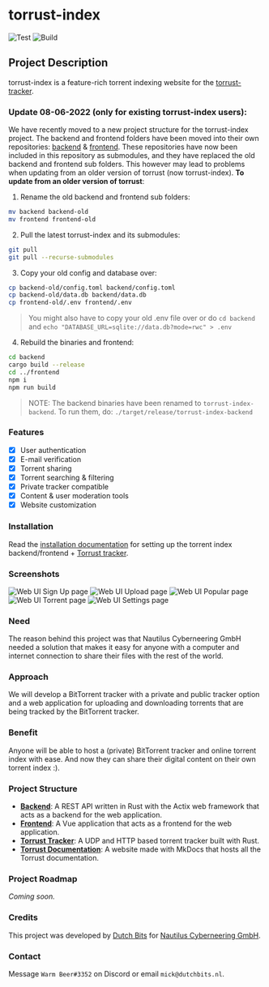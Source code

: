 # torrust-index
![Test](https://github.com/torrust/torrust/actions/workflows/test.yml/badge.svg)
![Build](https://github.com/torrust/torrust/actions/workflows/build.yml/badge.svg)

## Project Description
torrust-index is a feature-rich torrent indexing website for the [torrust-tracker](https://github.com/torrust/torrust-tracker).

### Update 08-06-2022 (only for existing torrust-index users):
We have recently moved to a new project structure for the torrust-index project. The backend and frontend folders have been moved into their own repositories: [backend](https://github.com/torrust/torrust-index-backend) & [frontend](https://github.com/torrust/torrust-index-frontend). These repositories have now been included in this repository as submodules, and they have replaced the old backend and frontend sub folders. This however may lead to problems when updating from an older version of torrust (now torrust-index). __To update from an older version of torrust__:
1. Rename the old backend and frontend sub folders:
```bash
mv backend backend-old
mv frontend frontend-old
```

2. Pull the latest torrust-index and its submodules:
```bash
git pull
git pull --recurse-submodules
```

3. Copy your old config and database over:
```bash
cp backend-old/config.toml backend/config.toml
cp backend-old/data.db backend/data.db
cp frontend-old/.env frontend/.env
```
> You might also have to copy your old .env file over or do `cd backend` and `echo "DATABASE_URL=sqlite://data.db?mode=rwc" > .env
`

4. Rebuild the binaries and frontend:
```bash
cd backend
cargo build --release
cd ../frontend
npm i
npm run build
```
> NOTE: The backend binaries have been renamed to `torrust-index-backend`. To run them, do: `./target/release/torrust-index-backend`

### Features
* [X] User authentication
* [X] E-mail verification
* [X] Torrent sharing
* [X] Torrent searching & filtering
* [X] Private tracker compatible
* [X] Content & user moderation tools
* [X] Website customization

### Installation
Read the [installation documentation](https://torrust.github.io/torrust-documentation/installation/) for setting up the torrent index backend/frontend + [Torrust tracker](https://github.com/torrust/torrust-tracker).

### Screenshots
![Web UI Sign Up page](img/signup.png)
![Web UI Upload page](img/upload.png)
![Web UI Popular page](img/torrents.png)
![Web UI Torrent page](img/torrent.png)
![Web UI Settings page](img/settings.png)

### Need

The reason behind this project was that Nautilus Cyberneering GmbH needed a solution that makes it easy for anyone with a computer and internet connection to share their files with the rest of the world.

### Approach

We will develop a BitTorrent tracker with a private and public tracker option and a web application for uploading and downloading torrents that are being tracked by the BitTorrent tracker.

### Benefit

Anyone will be able to host a (private) BitTorrent tracker and online torrent index with ease. And now they can share their digital content on their own torrent index :).

### Project Structure

- [__Backend__](https://github.com/torrust/torrust/tree/main/backend): A REST API written in Rust with the Actix web framework that acts as a backend for the web application.
- [__Frontend__](https://github.com/torrust/torrust/tree/main/frontend): A Vue application that acts as a frontend for the web application.
- [__Torrust Tracker__](https://github.com/torrust/torrust-tracker): A UDP and HTTP based torrent tracker built with Rust.
- [__Torrust Documentation__](https://github.com/torrust/torrust-documentation): A website made with MkDocs that hosts all the Torrust documentation.

### Project Roadmap

*Coming soon.*

### Credits
This project was developed by [Dutch Bits](https://dutchbits.nl) for [Nautilus Cyberneering GmbH](https://nautilus-cyberneering.de/).

### Contact
Message `Warm Beer#3352` on Discord or email `mick@dutchbits.nl`.
